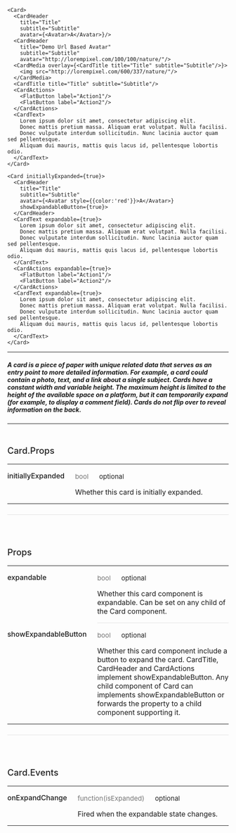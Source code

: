 ```
<Card>
  <CardHeader
    title="Title"
    subtitle="Subtitle"
    avatar={<Avatar>A</Avatar>}/>
  <CardHeader
    title="Demo Url Based Avatar"
    subtitle="Subtitle"
    avatar="http://lorempixel.com/100/100/nature/"/>
  <CardMedia overlay={<CardTitle title="Title" subtitle="Subtitle"/>}>
    <img src="http://lorempixel.com/600/337/nature/"/>
  </CardMedia>
  <CardTitle title="Title" subtitle="Subtitle"/>
  <CardActions>
    <FlatButton label="Action1"/>
    <FlatButton label="Action2"/>
  </CardActions>
  <CardText>
    Lorem ipsum dolor sit amet, consectetur adipiscing elit.
    Donec mattis pretium massa. Aliquam erat volutpat. Nulla facilisi.
    Donec vulputate interdum sollicitudin. Nunc lacinia auctor quam sed pellentesque.
    Aliquam dui mauris, mattis quis lacus id, pellentesque lobortis odio.
  </CardText>
</Card>
```

```
<Card initiallyExpanded={true}>
  <CardHeader
    title="Title"
    subtitle="Subtitle"
    avatar={<Avatar style={{color:'red'}}>A</Avatar>}
    showExpandableButton={true}>
  </CardHeader>
  <CardText expandable={true}>
    Lorem ipsum dolor sit amet, consectetur adipiscing elit.
    Donec mattis pretium massa. Aliquam erat volutpat. Nulla facilisi.
    Donec vulputate interdum sollicitudin. Nunc lacinia auctor quam sed pellentesque.
    Aliquam dui mauris, mattis quis lacus id, pellentesque lobortis odio.
  </CardText>
  <CardActions expandable={true}>
    <FlatButton label="Action1"/>
    <FlatButton label="Action2"/>
  </CardActions>
  <CardText expandable={true}>
    Lorem ipsum dolor sit amet, consectetur adipiscing elit.
    Donec mattis pretium massa. Aliquam erat volutpat. Nulla facilisi.
    Donec vulputate interdum sollicitudin. Nunc lacinia auctor quam sed pellentesque.
    Aliquam dui mauris, mattis quis lacus id, pellentesque lobortis odio.
  </CardText>
</Card>
```
----

##### A card is a piece of paper with unique related data that serves as an entry point to more detailed information. For example, a card could contain a photo, text, and a link about a single subject. Cards have a constant width and variable height. The maximum height is limited to the height of the available space on a platform, but it can temporarily expand (for example, to display a comment field). Cards do not flip over to reveal information on the back.

----

<div data-reactid=".0.$=12:0.0.0.1:3"><div style="font-size:15px;letter-spacing:0px;font-weight:400;line-height:24px;padding-top:0px;margin-bottom:13px;color:rgba(0, 0, 0, 0.87);width:100%;box-sizing:border-box;border-top:none;margin-top:0px;" data-reactid=".0.$=12:0.0.0.1:3.$0"><h3 style="font-size:20px;line-height:28px;padding-top:19px;margin-bottom:13px;letter-spacing:0px;font-weight:500;color:rgba(0, 0, 0, 0.87);box-sizing:border-box;" data-reactid=".0.$=12:0.0.0.1:3.$0.0">Card.Props</h3><table style="border-collapse:collapse;border-spacing:0px;box-sizing:border-box;" data-reactid=".0.$=12:0.0.0.1:3.$0.1"><tbody data-reactid=".0.$=12:0.0.0.1:3.$0.1.0"><tr data-reactid=".0.$=12:0.0.0.1:3.$0.1.0.$0"><td style="padding: 16px 24px 16px 0px; vertical-align: top; position: inherit; font-weight: 500; box-sizing: border-box;" data-reactid=".0.$=12:0.0.0.1:3.$0.1.0.$0.0">initiallyExpanded</td><td style="padding: 16px 0px; vertical-align: top; width: 100%; border-bottom-style: none; box-sizing: border-box;" data-reactid=".0.$=12:0.0.0.1:3.$0.1.0.$0.1"><p style="margin:0px;font-size:15px;letter-spacing:0px;font-weight:400;line-height:24px;padding-top:0px;margin-bottom:13px;color:rgba(0, 0, 0, 0.87);width:100%;box-sizing:border-box;" data-reactid=".0.$=12:0.0.0.1:3.$0.1.0.$0.1.0"><span style="color:rgba(0, 0, 0, 0.54);padding-right:24px;box-sizing:border-box;" data-reactid=".0.$=12:0.0.0.1:3.$0.1.0.$0.1.0.0">bool</span><span data-reactid=".0.$=12:0.0.0.1:3.$0.1.0.$0.1.0.1">optional</span></p><p style="margin:0px;box-sizing:border-box;" data-reactid=".0.$=12:0.0.0.1:3.$0.1.0.$0.1.1">Whether this card is initially expanded.</p></td></tr></tbody></table></div><div style="font-size:15px;letter-spacing:0px;font-weight:400;line-height:24px;padding-top:24px;margin-bottom:13px;color:rgba(0, 0, 0, 0.87);width:100%;box-sizing:border-box;border-top:solid 1px #e0e0e0;margin-top:24px;" data-reactid=".0.$=12:0.0.0.1:3.$1"><h3 style="font-size:20px;line-height:28px;padding-top:19px;margin-bottom:13px;letter-spacing:0px;font-weight:500;color:rgba(0, 0, 0, 0.87);box-sizing:border-box;" data-reactid=".0.$=12:0.0.0.1:3.$1.0">Props</h3><table style="border-collapse:collapse;border-spacing:0px;box-sizing:border-box;" data-reactid=".0.$=12:0.0.0.1:3.$1.1"><tbody data-reactid=".0.$=12:0.0.0.1:3.$1.1.0"><tr data-reactid=".0.$=12:0.0.0.1:3.$1.1.0.$0"><td style="padding: 16px 24px 16px 0px; vertical-align: top; position: inherit; font-weight: 500; box-sizing: border-box;" data-reactid=".0.$=12:0.0.0.1:3.$1.1.0.$0.0">expandable</td><td style="padding: 16px 0px; vertical-align: top; width: 100%; border-bottom-style: solid; border-bottom-width: 1px; border-bottom-color: rgb(224, 224, 224); box-sizing: border-box;" data-reactid=".0.$=12:0.0.0.1:3.$1.1.0.$0.1"><p style="margin:0px;font-size:15px;letter-spacing:0px;font-weight:400;line-height:24px;padding-top:0px;margin-bottom:13px;color:rgba(0, 0, 0, 0.87);width:100%;box-sizing:border-box;" data-reactid=".0.$=12:0.0.0.1:3.$1.1.0.$0.1.0"><span style="color:rgba(0, 0, 0, 0.54);padding-right:24px;box-sizing:border-box;" data-reactid=".0.$=12:0.0.0.1:3.$1.1.0.$0.1.0.0">bool</span><span data-reactid=".0.$=12:0.0.0.1:3.$1.1.0.$0.1.0.1">optional</span></p><p style="margin:0px;box-sizing:border-box;" data-reactid=".0.$=12:0.0.0.1:3.$1.1.0.$0.1.1">Whether this card component is expandable. Can be set on any child of the Card component.</p></td></tr><tr data-reactid=".0.$=12:0.0.0.1:3.$1.1.0.$1"><td style="padding: 16px 24px 16px 0px; vertical-align: top; position: inherit; font-weight: 500; box-sizing: border-box;" data-reactid=".0.$=12:0.0.0.1:3.$1.1.0.$1.0">showExpandableButton</td><td style="padding: 16px 0px; vertical-align: top; width: 100%; border-bottom-style: none; box-sizing: border-box;" data-reactid=".0.$=12:0.0.0.1:3.$1.1.0.$1.1"><p style="margin:0px;font-size:15px;letter-spacing:0px;font-weight:400;line-height:24px;padding-top:0px;margin-bottom:13px;color:rgba(0, 0, 0, 0.87);width:100%;box-sizing:border-box;" data-reactid=".0.$=12:0.0.0.1:3.$1.1.0.$1.1.0"><span style="color:rgba(0, 0, 0, 0.54);padding-right:24px;box-sizing:border-box;" data-reactid=".0.$=12:0.0.0.1:3.$1.1.0.$1.1.0.0">bool</span><span data-reactid=".0.$=12:0.0.0.1:3.$1.1.0.$1.1.0.1">optional</span></p><p style="margin:0px;box-sizing:border-box;" data-reactid=".0.$=12:0.0.0.1:3.$1.1.0.$1.1.1">Whether this card component include a button to expand the card. CardTitle, CardHeader and CardActions implement showExpandableButton. Any child component of Card can implements showExpandableButton or forwards the property to a child component supporting it.</p></td></tr></tbody></table></div><div style="font-size:15px;letter-spacing:0px;font-weight:400;line-height:24px;padding-top:24px;margin-bottom:13px;color:rgba(0, 0, 0, 0.87);width:100%;box-sizing:border-box;border-top:solid 1px #e0e0e0;margin-top:24px;" data-reactid=".0.$=12:0.0.0.1:3.$2"><h3 style="font-size:20px;line-height:28px;padding-top:19px;margin-bottom:13px;letter-spacing:0px;font-weight:500;color:rgba(0, 0, 0, 0.87);box-sizing:border-box;" data-reactid=".0.$=12:0.0.0.1:3.$2.0">Card.Events</h3><table style="border-collapse:collapse;border-spacing:0px;box-sizing:border-box;" data-reactid=".0.$=12:0.0.0.1:3.$2.1"><tbody data-reactid=".0.$=12:0.0.0.1:3.$2.1.0"><tr data-reactid=".0.$=12:0.0.0.1:3.$2.1.0.$0"><td style="padding: 16px 24px 16px 0px; vertical-align: top; position: inherit; font-weight: 500; box-sizing: border-box;" data-reactid=".0.$=12:0.0.0.1:3.$2.1.0.$0.0">onExpandChange</td><td style="padding: 16px 0px; vertical-align: top; width: 100%; border-bottom-style: none; box-sizing: border-box;" data-reactid=".0.$=12:0.0.0.1:3.$2.1.0.$0.1"><p style="margin:0px;font-size:15px;letter-spacing:0px;font-weight:400;line-height:24px;padding-top:0px;margin-bottom:13px;color:rgba(0, 0, 0, 0.87);width:100%;box-sizing:border-box;" data-reactid=".0.$=12:0.0.0.1:3.$2.1.0.$0.1.0"><span style="color:rgba(0, 0, 0, 0.54);padding-right:24px;box-sizing:border-box;" data-reactid=".0.$=12:0.0.0.1:3.$2.1.0.$0.1.0.0">function(isExpanded)</span><span data-reactid=".0.$=12:0.0.0.1:3.$2.1.0.$0.1.0.1">optional</span></p><p style="margin:0px;box-sizing:border-box;" data-reactid=".0.$=12:0.0.0.1:3.$2.1.0.$0.1.1">Fired when the expandable state changes.</p></td></tr></tbody></table></div></div>

